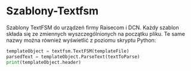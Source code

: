 # Szablony-Textfsm
Szablony TextFSM do urządzeń firmy Raisecom i DCN. Każdy szablon składa się ze zmiennych wyszczególnionych na początku pliku. Te same nazwy można również wyświetlić z poziomu skryptu Python:

```python
templateObject = textfsm.TextFSM(templateFile)
parsedText = templateObject.ParseText(textToParse)
print(templateObject.header)
```
